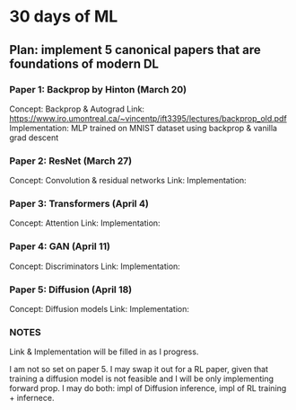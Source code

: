 # 30 days of ML

## Plan: implement 5 canonical papers that are foundations of modern DL 

### Paper 1: Backprop by Hinton (March 20)

Concept: Backprop & Autograd
Link: https://www.iro.umontreal.ca/~vincentp/ift3395/lectures/backprop_old.pdf
Implementation: MLP trained on MNIST dataset using backprop & vanilla grad descent

### Paper 2: ResNet (March 27)

Concept: Convolution & residual networks
Link: 
Implementation: 

### Paper 3: Transformers (April 4)

Concept: Attention
Link:
Implementation:

### Paper 4: GAN (April 11)

Concept: Discriminators
Link:
Implementation:

### Paper 5: Diffusion (April 18)

Concept: Diffusion models
Link:
Implementation:

### NOTES

Link & Implementation will be filled in as I progress.

I am not so set on paper 5. I may swap it out for a RL paper, given that training a diffusion model is not feasible and I will be only implementing forward prop. I may do both: impl of Diffusion inference, impl of RL training + infernece.
